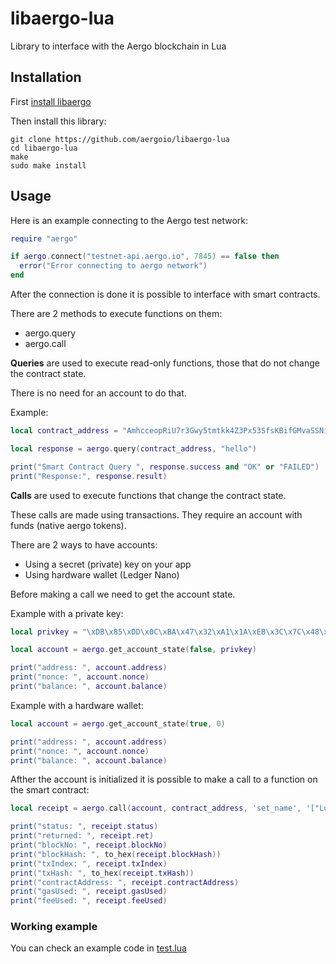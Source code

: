 # libaergo-lua

Library to interface with the Aergo blockchain in Lua


## Installation

First [install libaergo](https://github.com/aergoio/libaergo#dependencies)

Then install this library:

```
git clone https://github.com/aergoio/libaergo-lua
cd libaergo-lua
make
sudo make install
```

## Usage

Here is an example connecting to the Aergo test network:

```lua
require "aergo"

if aergo.connect("testnet-api.aergo.io", 7845) == false then
  error("Error connecting to aergo network")
end
```

After the connection is done it is possible to interface with smart contracts.

There are 2 methods to execute functions on them:

* aergo.query
* aergo.call

**Queries** are used to execute read-only functions, those that do not change the contract state.

There is no need for an account to do that.

Example:

```lua
local contract_address = "AmhcceopRiU7r3Gwy5tmtkk4Z3Px53SfsKBifGMvaSSNiyWrvKYe"

local response = aergo.query(contract_address, "hello")

print("Smart Contract Query ", response.success and "OK" or "FAILED")
print("Response:", response.result)
```

**Calls** are used to execute functions that change the contract state.

These calls are made using transactions. They require an account with funds (native aergo tokens).

There are 2 ways to have accounts:

* Using a secret (private) key on your app
* Using hardware wallet (Ledger Nano)

Before making a call we need to get the account state.

Example with a private key:

```lua
local privkey = "\xDB\x85\xDD\x0C\xBA\x47\x32\xA1\x1A\xEB\x3C\x7C\x48\x91\xFB\xD2\xFE\xC4\x5F\xC7\x2D\xB3\x3F\xB6\x1F\x31\xEB\x57\xE7\x24\x61\x76"

local account = aergo.get_account_state(false, privkey)

print("address: ", account.address)
print("nonce: ", account.nonce)
print("balance: ", account.balance)
```

Example with a hardware wallet:

```lua
local account = aergo.get_account_state(true, 0)

print("address: ", account.address)
print("nonce: ", account.nonce)
print("balance: ", account.balance)
```

Afther the account is initialized it is possible to make a call to a function on the smart contract:

```lua
local receipt = aergo.call(account, contract_address, 'set_name', '["Lua!"]')

print("status: ", receipt.status)
print("returned: ", receipt.ret)
print("blockNo: ", receipt.blockNo)
print("blockHash: ", to_hex(receipt.blockHash))
print("txIndex: ", receipt.txIndex)
print("txHash: ", to_hex(receipt.txHash))
print("contractAddress: ", receipt.contractAddress)
print("gasUsed: ", receipt.gasUsed)
print("feeUsed: ", receipt.feeUsed)
```


### Working example

You can check an example code in [test.lua](test.lua)
